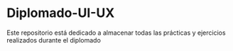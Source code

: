# Diplomado-UI-UX
Este repositorio está dedicado a almacenar todas las prácticas y ejercicios realizados durante el diplomado
